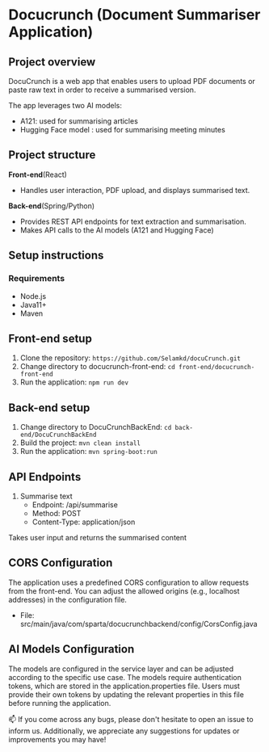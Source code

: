 # Docucrunch (Document Summariser Application)

## Project overview 

DocuCrunch is a web app that enables users to upload PDF documents or paste raw text in order to receive a summarised version. 

The app leverages two AI models:

- A121: used for summarising articles
- Hugging Face model : used for summarising meeting minutes

## Project structure 
**Front-end**(React)
  - Handles user interaction, PDF upload, and displays summarised text.

**Back-end**(Spring/Python)
  - Provides REST API endpoints for text extraction and summarisation.
  - Makes API calls to the AI models (A121 and Hugging Face)

 ## Setup instructions

  ### Requirements 
  - Node.js
  - Java11+
  - Maven

## Front-end setup 
1. Clone the repository: `https://github.com/Selamkd/docuCrunch.git`
2. Change directory to docucrunch-front-end: `cd front-end/docucrunch-front-end`
3. Run the application:  `npm run dev`
 ## Back-end setup 
1. Change directory to DocuCrunchBackEnd: `cd back-end/DocuCrunchBackEnd`
2. Build the project:  `mvn clean install`
3. Run the application: `mvn spring-boot:run`
   
 ## API Endpoints 
 1. Summarise text
    - Endpoint: /api/summarise
    - Method: POST
    - Content-Type: application/json
      
Takes user input and returns the summarised content 

 ## CORS Configuration

 The application uses a predefined CORS configuration to allow requests from the front-end. You can adjust the allowed origins (e.g., localhost addresses) in the configuration file.

 - 	File: src/main/java/com/sparta/docucrunchbackend/config/CorsConfig.java

## AI Models Configuration

The models are configured in the service layer and can be adjusted according to the specific use case. The models require authentication tokens, which are stored in the application.properties file. Users must provide their own tokens by updating the relevant properties in this file before running the application. 

📫 If you come across any bugs, please don't hesitate to open an issue to inform us. Additionally, we appreciate any suggestions for updates or improvements you may have!
